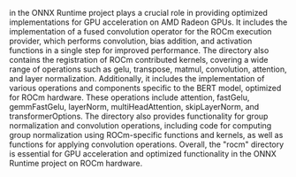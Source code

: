 in the ONNX Runtime project plays a crucial role in providing optimized implementations for GPU acceleration on AMD Radeon GPUs. It includes the implementation of a fused convolution operator for the ROCm execution provider, which performs convolution, bias addition, and activation functions in a single step for improved performance. The directory also contains the registration of ROCm contributed kernels, covering a wide range of operations such as gelu, transpose, matmul, convolution, attention, and layer normalization. Additionally, it includes the implementation of various operations and components specific to the BERT model, optimized for ROCm hardware. These operations include attention, fastGelu, gemmFastGelu, layerNorm, multiHeadAttention, skipLayerNorm, and transformerOptions. The directory also provides functionality for group normalization and convolution operations, including code for computing group normalization using ROCm-specific functions and kernels, as well as functions for applying convolution operations. Overall, the "rocm" directory is essential for GPU acceleration and optimized functionality in the ONNX Runtime project on ROCm hardware.